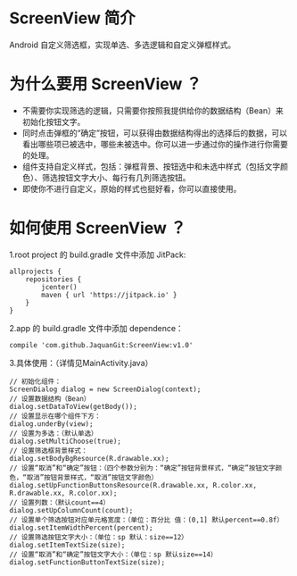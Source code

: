 # ScreenView 简介
Android 自定义筛选框，实现单选、多选逻辑和自定义弹框样式。
# 为什么要用 ScreenView ？
- 不需要你实现筛选的逻辑，只需要你按照我提供给你的数据结构（Bean）来初始化按钮文字。
- 同时点击弹框的“确定”按钮，可以获得由数据结构得出的选择后的数据，可以看出哪些项已被选中，哪些未被选中。你可以进一步通过你的操作进行你需要的处理。
- 组件支持自定义样式，包括：弹框背景、按钮选中和未选中样式（包括文字颜色）、筛选按钮文字大小、每行有几列筛选按钮。
- 即使你不进行自定义，原始的样式也挺好看，你可以直接使用。
# 如何使用 ScreenView ？
1.root project 的 build.gradle 文件中添加 JitPack:
```
allprojects {
    repositories {
        jcenter()
        maven { url 'https://jitpack.io' }
    }
}
```
2.app 的 build.gradle 文件中添加 dependence：
```
compile 'com.github.JaquanGit:ScreenView:v1.0'
```
3.具体使用：（详情见MainActivity.java）
```
// 初始化组件：
ScreenDialog dialog = new ScreenDialog(context);
// 设置数据结构（Bean）
dialog.setDataToView(getBody());
// 设置显示在哪个组件下方：
dialog.underBy(view);
// 设置为多选：（默认单选）
dialog.setMultiChoose(true);
// 设置筛选框背景样式：
dialog.setBodyBgResource(R.drawable.xx);
// 设置“取消”和“确定”按钮：（四个参数分别为：“确定”按钮背景样式，“确定”按钮文字颜色，“取消”按钮背景样式，“取消”按钮文字颜色）
dialog.setUpFunctionButtonsResource(R.drawable.xx, R.color.xx, R.drawable.xx, R.color.xx);
// 设置列数：（默认count==4）
dialog.setUpColumnCount(count);
// 设置单个筛选按钮对应单元格宽度：（单位：百分比 值：(0,1] 默认percent==0.8f）
dialog.setItemWidthPercent(percent);
// 设置筛选按钮文字大小：（单位：sp 默认：size==12）
dialog.setItemTextSize(size);
// 设置“取消”和“确定”按钮文字大小：（单位：sp 默认size==14）
dialog.setFunctionButtonTextSize(size);
```
